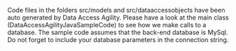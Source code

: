 Code files in the folders src/models and src/dataaccessobjects have been auto generated by Data Access Agility. Please have a look at the main class (DataAccessAgilityJavaSampleCode) to see how we make calls to a database. The sample code assumes that the back-end database is MySql. Do not forget to include your database parameters in the connection string.
